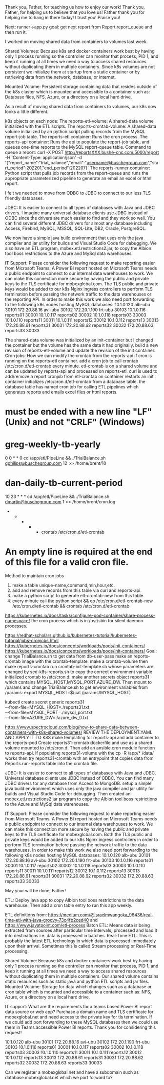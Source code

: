 Thank you, Father, for teaching us how to enjoy our work!
Thank you, Father, for helping us to believe that you love us!
Father thank you for helping me to hang in there today!
I trust you!
Praise you!

Next: runner->app.py
goal: get next report from Report.report_queue and then run it.



I worked on moving shared data from containers to volumes last week.

Shared Volumes:
Because k8s and docker containers work best by having only 1 process running so the controller can monitor that process, PID 1, and keep it running at all times we need a way to access shared resources without duplicating them in multiple containers. Since k8s volumes are not persistent we initialize them at startup from a static container or by retrieving data from the network, database, or internet.

Mounted Volume:
Persistent storage containing data that resides outside of the k8s cluster which is mounted and accessible to a container such as: Database files, NFS, Azure, or a directory on a local hard drive.

As a result of moving shared data from containers to volumes, our k8s now looks a little different.

k8s objects on each node:
The reports-etl-volume: A shared-data volume initialized with the ETL scripts.
The reports-crontab-volume: A shared-data volume initialized by an python script pulling records from the MySQL report-job table.
The reports-etl container: Runs the cron process.
The reports-api container: Runs the api to populate the report-job table, and queues one-time reports to the MySQL report-queue table.
Command to queue a report:
curl -X POST http://reportsXXX.bushe-cnc.com:5000/report -H 'Content-Type: application/json' -d '{"report_name":"trial_balance","email":"username@buschegroup.com","start_period":202201,"end_period":202207}'
The reports-runner container:  Python script that pulls job records from the report-queue and runs the appropriate parameterized pipeline to generate an email an excel or html report.

I felt we needed to move from ODBC to JDBC to connect to our less TLS friendly databases.

JDBC:
It is easier to connect to all types of databases with Java and JDBC drivers. I imagine many universal database clients use JDBC instead of ODBC since the drivers are much easier to find and they work so well. You can find several different JDBC drivers for almost any database including Access, Firebird, MySQL, MSSQL, SQL-Lite, DB2, Oracle, PostgreSQL.

We now have a simple java build environment that uses only the java compiler and jar utility for builds and Visual Studio Code for debugging. We also have an ETL program, mobex.etl.restrictions2.jar, to copy the Albion tool boss restrictions to the Azure and MySql data warehouses.

IT Support:
Please consider the following request to make reporting easier from Microsoft Teams.
A Power BI report hosted on Microsoft Teams needs a public endpoint to connect to our internal data warehouses to work. We can make this connection more secure by having the public and private keys to the TLS certificate for mobexglobal.com. The TLS public and private keys would be added to our k8s Nginx ingress controllers to perform TLS termination before passing the network traffic to the data warehouses or the reporting API. In order to make this work we also need port forwarding to the following k8s nodes hosting MySQL databases:
10.1.0.120 alb-ubu 30101
172.20.88.16 avi-ubu 30102
172.20.1.190 frt-ubu 30103
10.1.0.116 reports01 30001
10.1.0.117 reports02 30002
10.1.0.118 reports03 30003
10.1.0.110 reports11 30011
10.1.0.111 reports12 30012
10.1.0.112 reports13 30013
172.20.88.61 reports31 30031
172.20.88.62 reports32 30032
172.20.88.63 reports33 30033


The shared-data volume was initialized by an init-container but I changed the container but the volume has the same data it had originally.
build a new revision of reports-etl-volume and update the revision of the init container.
Cron jobs: How we can modify the crontab from the reports-api if cron is running on the reports-etl container. 
add a cron job to call crontab /etc/cron.d/etl-crontab every minute.
etl-crontab is on a shared volume and can be updated by reports-api and processed on reports-etl.
curl is used to add/remove a report cronjob from etl-crontab
on container restarts an init container initializes /etc/cron.d/etl-crontab from a database table.
the database table has named cron job for calling ETL pipelines which generates reports and emails excel files or html reports. 
# must be ended with a new line "LF" (Unix) and not "CRLF" (Windows)
# greg-weekly-tb-yearly
0 0 * * 0 cd /app/etl/PipeLine && ./TrialBalance.sh gphilips@buschegroup.com 12 >> /home/brent/10 
# dan-daily-tb-current-period
10 23 * * * cd /app/etl/PipeLine && ./TrialBalance.sh dmartin@buschegroup.com 1 >> /home/brent/cron.log
* * * * * crontab /etc/cron.d/etl-crontab
# An empty line is required at the end of this file for a valid cron file.
Method to maintain cron jobs
1. make a table unique-name,command,min,hour,etc.
2. add and remove records from this table via curl and reports-api.
3. make a python script to generate etl-crontab-new from this table.
4. every minute call the python script && cp /etc/cron.d/etl-crontab-new /etc/cron.d/etl-crontab && crontab /etc/cron.d/etl-crontab 

https://kubernetes.io/docs/tasks/configure-pod-container/share-process-namespace/
the cron process which is in /usr/sbin for silent daemon processes.

https://redhat-scholars.github.io/kubernetes-tutorial/kubernetes-tutorial/jobs-cronjobs.html
https://kubernetes.io/docs/concepts/workloads/pods/init-containers/
https://kubernetes.io/docs/concepts/workloads/pods/init-containers/
Goal: change TrialBalance.sh to get data from db-user-pass
make an reports-crontab image with the crontab-template.
make a crontab-volume then make reports-crontab run crontab-init-template.sh whose parameters are changed by sed-k8s-reports.sh to copy the correct environment variable initialized crontab to /etc/cron.d.
make another secrets object reports31 which contains MYSQL_HOST,MYSQL_PORT,AZURE_DW.
Then mount to /params and change TrialBalance.sh to get environment variables from /params:
export MYSQL_HOST=$(cat /params/MYSQL_HOST)  

kubectl create secret generic reports31 \
  --from-file=MYSQL_HOST=./reports31.txt \
  --from-file=MYSQL_PORT=./mysql_port.txt \
  --from-file=AZURE_DW=./azure_dw_0.txt

https://www.spectrocloud.com/blog/how-to-share-data-between-containers-with-k8s-shared-volumes/
REVIEW THE DEPLOYMENT.YAML AND APPLY IT TO K8S
make templating for reports-api and add container to the reports-pod
Create reports31-crontab dockerfile and use as a shared volume mounted to /etc/cron.d.
Then add an ansible cron module function to reports-api. 
If populating reports31-volume with the cp -R /app/* /data/ works then try reports31-crontab with an entrypoint that copies data from Reports.run-reports table into the crontab file.

JDBC:
It is easier to connect to all types of databases with Java and JDBC. Universal database clients use JDBC instead of ODBC. You can find many JDBC drivers for any database from Access to MongoDB.
setup a simple java build environment which uses only the java compiler and jar utility for builds and Visual Studio Code for debugging. Then created an mobex.etl.restrictions2.jar program to copy the Albion tool boss restrictions to the Azure and MySql data warehouses.

IT Support:
Please consider the following request to make reporting easier from Microsoft Teams.
A Power BI report hosted on Microsoft Teams needs a public endpoint to connect to our internal data warehouses to work. We can make this connection more secure by having the public and private keys to the TLS certificate for mobexglobal.com. Both the TLS public and private keys would be added to our k8s Nginx ingress controllers in order to perform TLS termination before passing the network traffic to the data warehouses. In order to make this work we also need port forwarding to the following k8s nodes hosting MySQL databases:
10.1.0.120 alb-ubu 30101
172.20.88.16 avi-ubu 30102
172.20.1.190 frt-ubu 30103
10.1.0.116 reports01 30001
10.1.0.117 reports02 30002
10.1.0.118 reports03 30003
10.1.0.110 reports11 30011
10.1.0.111 reports12 30012
10.1.0.112 reports13 30013
172.20.88.61 reports31 30031
172.20.88.62 reports32 30032
172.20.88.63 reports33 30033

May your will be done, Father!

ETL:
Deploy java app to copy Albion tool boss restrictions to the data warehouse. Then add a cron table entry to run this app weekly.

ETL definitions from: https://medium.com/@israelmwangoka_96436/real-time-etl-with-java-groovy-73c4fb2ced40
and https://www.javatpoint.com/etl-process
Batch ETL: Means data is being extracted from sources after particular time intervals, processed and load it into destinations i.e. data is processed in batches.
Real-Time ETL: This is probably the latest ETL technology in which data is processed immediately upon their arrival. Sometimes this is called Stream processing or Real-Time processing.

Shared Volume:
Because k8s and docker containers work best by having only 1 process running so the controller can monitor that process, PID 1, and keep it running at all times we need a way to access shared resources without duplicating them in multiple containers. Our shared volume contains static resources such as static java and python ETL scripts and jar files. 
Mounted Volume:
Storage for data which changes such as a database or cron table which is mounted and accessible to a container such as: NFS, Azure, or a directory on a local hard drive.

IT support:
What are the requirements for a teams based Power BI report data source or web app?
Purchase a domain name and TLS certificate for mobexglobal.net and need access to the private key for tls termination. 
If we could add port forwarding to these MySQL databases then we could use them in Teams accessible Power BI reports.
Thank you for considering this request!
<!-- The range of valid ports is 30000-32767 --> 
10.1.0.120 alb-ubu 30101 
172.20.88.16 avi-ubu 30102 
172.20.1.190 frt-ubu 30103 
10.1.0.116 reports01 30001 
10.1.0.117 reports02 30002 
10.1.0.118 reports03 30003 
10.1.0.110 reports11 30011 
10.1.0.111 reports12 30012 
10.1.0.112 reports13 30013 
172.20.88.61 reports31 30031 
172.20.88.62 reports32 30032 
172.20.88.63 reports33 30033 

Can we register a mobexglobal.net and have a subdomain such as database.mobexglobal.net which we port forward to?
<!-- mgsqlmi.public.48d444e7f69b.database.mobexglobal.net -->


